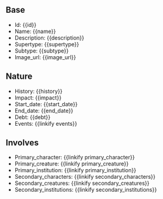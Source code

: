## Base
- <span class="text-field" data-tooltip="Text">Id</span>: {{id}}
- <span class="text-field" data-tooltip="Text">Name</span>: {{name}}
- <span class="text-field" data-tooltip="Text">Description</span>: {{description}}
- <span class="text-field" data-tooltip="Text">Supertype</span>: {{supertype}}
- <span class="text-field" data-tooltip="Text">Subtype</span>: {{subtype}}
- <span class="text-field" data-tooltip="Text">Image_url</span>: {{image_url}}

## Nature
- <span class="text-field" data-tooltip="Text">History</span>: {{history}}
- <span class="text-field" data-tooltip="Text">Impact</span>: {{impact}}
- <span class="number-field" data-tooltip="Number">Start_date</span>: {{start_date}}
- <span class="number-field" data-tooltip="Number">End_date</span>: {{end_date}}
- <span class="number-field" data-tooltip="Number">Debt</span>: {{debt}}
- <span class="multi-link-field" data-tooltip="Multi Event">Events</span>: {{linkify events}}

## Involves
- <span class="link-field" data-tooltip="Single Character">Primary_character</span>: {{linkify primary_character}}
- <span class="link-field" data-tooltip="Single Creature">Primary_creature</span>: {{linkify primary_creature}}
- <span class="link-field" data-tooltip="Single Institution">Primary_institution</span>: {{linkify primary_institution}}
- <span class="multi-link-field" data-tooltip="Multi Character">Secondary_characters</span>: {{linkify secondary_characters}}
- <span class="multi-link-field" data-tooltip="Multi Creature">Secondary_creatures</span>: {{linkify secondary_creatures}}
- <span class="multi-link-field" data-tooltip="Multi Institution">Secondary_institutions</span>: {{linkify secondary_institutions}}
